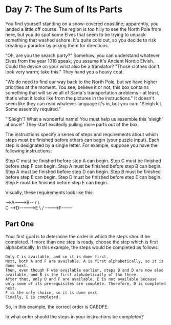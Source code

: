 # Day 7: The Sum of Its Parts

You find yourself standing on a snow-covered coastline; apparently, you landed a little off course. The region is too hilly to see the North Pole from here, but you do spot some Elves that seem to be trying to unpack something that washed ashore. It's quite cold out, so you decide to risk creating a paradox by asking them for directions.

"Oh, are you the search party?" Somehow, you can understand whatever Elves from the year 1018 speak; you assume it's Ancient Nordic Elvish. Could the device on your wrist also be a translator? "Those clothes don't look very warm; take this." They hand you a heavy coat.

"We do need to find our way back to the North Pole, but we have higher priorities at the moment. You see, believe it or not, this box contains something that will solve all of Santa's transportation problems - at least, that's what it looks like from the pictures in the instructions." It doesn't seem like they can read whatever language it's in, but you can: "Sleigh kit. Some assembly required."

"'Sleigh'? What a wonderful name! You must help us assemble this 'sleigh' at once!" They start excitedly pulling more parts out of the box.

The instructions specify a series of steps and requirements about which steps must be finished before others can begin (your puzzle input). Each step is designated by a single letter. For example, suppose you have the following instructions:

Step C must be finished before step A can begin.
Step C must be finished before step F can begin.
Step A must be finished before step B can begin.
Step A must be finished before step D can begin.
Step B must be finished before step E can begin.
Step D must be finished before step E can begin.
Step F must be finished before step E can begin.

Visually, these requirements look like this:


  -->A--->B--
 /    \      \
C      -->D----->E
 \           /
  ---->F-----

## Part One

Your first goal is to determine the order in which the steps should be completed. If more than one step is ready, choose the step which is first alphabetically. In this example, the steps would be completed as follows:

    Only C is available, and so it is done first.
    Next, both A and F are available. A is first alphabetically, so it is done next.
    Then, even though F was available earlier, steps B and D are now also available, and B is the first alphabetically of the three.
    After that, only D and F are available. E is not available because only some of its prerequisites are complete. Therefore, D is completed next.
    F is the only choice, so it is done next.
    Finally, E is completed.

So, in this example, the correct order is CABDFE.

In what order should the steps in your instructions be completed?